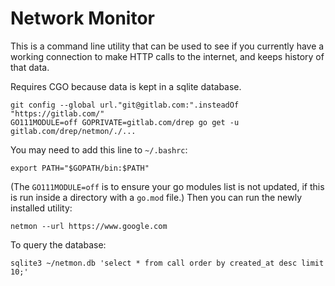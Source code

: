 # Network Monitor

This is a command line utility that can be used to see if you currently have a 
working connection to make HTTP calls to the internet, and keeps history of that
data.

Requires CGO because data is kept in a sqlite database.

```shell
git config --global url."git@gitlab.com:".insteadOf "https://gitlab.com/"
GO111MODULE=off GOPRIVATE=gitlab.com/drep go get -u gitlab.com/drep/netmon/./...
```

You may need to add this line to `~/.bashrc`:
```
export PATH="$GOPATH/bin:$PATH"
```

(The `GO111MODULE=off` is to ensure your go modules list is not updated, if this is run inside a directory with a `go.mod` file.)
Then you can run the newly installed utility:
```shell
netmon --url https://www.google.com
```

To query the database:
```shell
sqlite3 ~/netmon.db 'select * from call order by created_at desc limit 10;'
```
